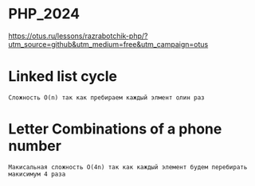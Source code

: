 # PHP_2024

https://otus.ru/lessons/razrabotchik-php/?utm_source=github&utm_medium=free&utm_campaign=otus

# Linked list cycle
``Сложность O(n) так как пребираем каждый элмент олин раз``

# Letter Combinations of a phone number
``Макисальная сложность O(4n) так как каждый элемент будем перебирать макисимум 4 раза``